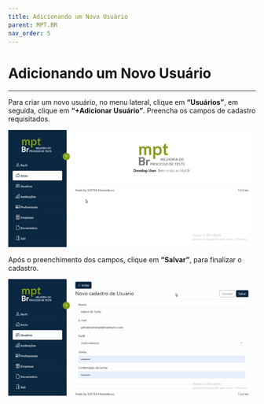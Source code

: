```yaml
---
title: Adicionando um Novo Usuário 
parent: MPT.BR
nav_order: 5
---
```


# Adicionando um Novo Usuário 
---

Para criar um novo usuário, no menu lateral, clique em **“Usuários”**, em seguida, clique em **“+Adicionar Usuário”**. Preencha os campos de cadastro requisitados.

![Adicionando Nova Empresa 1](/assets/gifs/Addusuario1.gif)

 Após o preenchimento dos campos, clique em **“Salvar”**, para finalizar o cadastro.

![Adicionando Nova Empresa 1](/assets/gifs/Addusuario2.gif)
